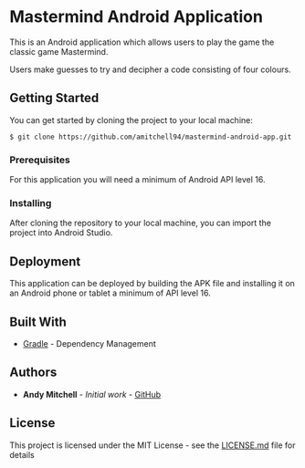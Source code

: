 # Mastermind Android Application

This is an Android application which allows users to play the game the classic game Mastermind.

Users make guesses to try and decipher a code consisting of four colours. 

## Getting Started

You can get started by cloning the project to your local machine:
```
$ git clone https://github.com/amitchell94/mastermind-android-app.git
```

### Prerequisites

For this application you will need a minimum of Android API level 16.

### Installing

After cloning the repository to your local machine, you can import the project into Android Studio.

## Deployment

This application can be deployed by building the APK file and installing it on an Android phone or tablet a minimum of API level 16.

## Built With

* [Gradle](https://gradle.org/) - Dependency Management


## Authors

* **Andy Mitchell** - *Initial work* - [GitHub](https://github.com/amitchell94)

## License

This project is licensed under the MIT License - see the [LICENSE.md](LICENSE.md) file for details

